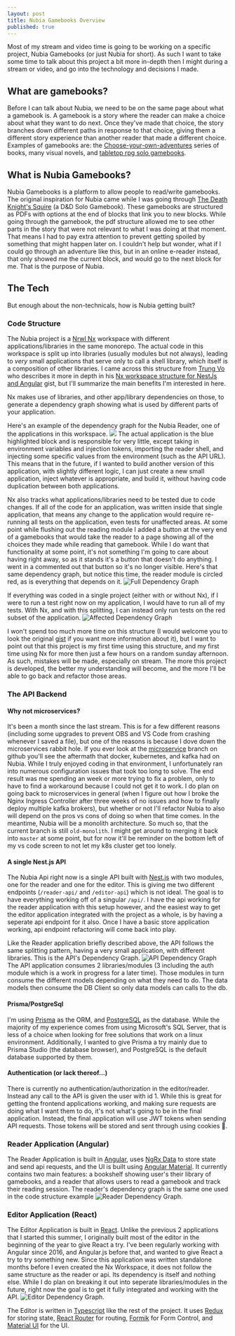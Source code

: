 ```yaml
---
layout: post
title: Nubia Gamebooks Overview
published: true
---
```


Most of my stream and video time is going to be working on a specific project, Nubia Gamebooks (or just Nubia for short). As such I want to take some time to talk about this project a bit more in-depth then I might during a stream or video, and go into the technology and decisions I made.

## What are gamebooks?

Before I can talk about Nubia, we need to be on the same page about what a gamebook is. A gamebook is a story where the reader can make a choice about what they want to do next. Once they've made that choice, the story branches down different paths in response to that choice, giving them a different story experience than another reader that made a different choice. Examples of gamebooks are: the [Choose-your-own-adventures](https://www.cyoa.com/) series of books, many visual novels, and [tabletop rpg solo gamebooks](https://www.dmsguild.com/browse.php?author=5E%20Solo%20Gamebooks).

## What is Nubia Gamebooks?

Nubia Gamebooks is a platform to allow people to read/write gamebooks. The original inspiration for Nubia came while I was going through [The Death Knight's Squire](https://www.dmsguild.com/product/220997/DD-Solo-Adventure-The-Death-Knights-Squire) (a D&D Solo Gamebook). These gamebooks are structured as PDFs with options at the end of blocks that link you to new blocks. While going through the gamebook, the pdf structure allowed me to see other parts in the story that were not relevant to what I was doing at that moment. That means I had to pay extra attention to prevent getting spoiled by something that might happen later on. I couldn't help but wonder, what if I could go through an adventure like this, but in an online e-reader instead, that only showed me the current block, and would go to the next block for me. That is the purpose of Nubia.

## The Tech

But enough about the non-technicals, how is Nubia getting built?

### Code Structure

The Nubia project is a [Nrwl Nx](https://nx.dev/) workspace with different applications/libraries in the same monorepo. The actual code in this workspace is split up into libraries (usually modules but not always), leading to _very_ small applications that serve only to call a shell library, which itself is a composition of other libraries. I came across this structure from [Trung Vo](https://gist.github.com/trungk18) who describes it more in depth in his [Nx workspace structure for NestJs and Angular](https://gist.github.com/trungk18/7ef8766cafc05bc8fd87be22de6c5b12) gist, but I'll summarize the main benefits I'm interested in here.

Nx makes use of libraries, and other app/library dependencies on those, to generate a dependency graph showing what is used by different parts of your application.

Here's an example of the dependency graph for the Nubia Reader, one of the applications in this workspace.
![](../images/2021-09-05-nubia-overview/reader-dep-graph.png)
The actual application is the blue highlighted block and is responsible for very little, except taking in environment variables and injection tokens, importing the reader shell, and injecting some specific values from the environment (such as the API URL). This means that in the future, if I wanted to build another version of this application, with slightly different logic, I can just create a new small application, inject whatever is appropriate, and build it, without having code duplication between both applications.

Nx also tracks what applications/libraries need to be tested due to code changes. If all of the code for an application, was written inside that single application, that means any change to the application would require re-running all tests on the application, even tests for unaffected areas.
At some point while flushing out the reading module I added a button at the very end of a gamebooks that would take the reader to a page showing all of the choices they made while reading that gamebook. While I do want that functionality at some point, it's not something I'm going to care about having right away, so as it stands it's a button that doesn't do anything. I went in a commented out that button so it's no longer visible. Here's that same dependency graph, but notice this time, the reader module is circled red, as is everything that depends on it.
![Full Dependency Graph](../images/2021-09-05-nubia-overview/full-dep-graph-with-affected.png)

If everything was coded in a single project (either with or without Nx), if I were to run a test right now on my application, I would have to run all of my tests. With Nx, and with this splitting, I can instead only run tests on the red subset of the application.
![Affected Dependency Graph](../images/2021-09-05-nubia-overview/dep-graph-with-affected.png)

I won't spend too much more time on this structure (I would welcome you to look the original [gist](https://gist.github.com/trungk18/7ef8766cafc05bc8fd87be22de6c5b12) if you want more information about it), but I want to point out that this project is my first time using this structure, and my first time using Nx for more then just a few hours on a random sunday afternoon. As such, mistakes will be made, especially on stream. The more this project is developed, the better my understanding will become, and the more I'll be able to go back and refactor those areas.

### The API Backend

#### Why not microservices?

It's been a month since the last stream. This is for a few different reasons (including some upgrades to prevent OBS and VS Code from crashing whenever I saved a file), but one of the reasons is because I dove down the microservices rabbit hole. If you ever look at the [microservice](https://github.com/nick-freitas/nubia/tree/microservices) branch on github you'll see the aftermath that docker, kubernetes, and kafka had on Nubia. While I truly enjoyed coding in that environment, I unfortunately ran into numerous configuration issues that took too long to solve. The end result was me spending an week or more trying to fix a problem, only to have to find a workaround because I could not get it to work. I do plan on going back to microservices in general (when I figure out how I broke the Nginx Ingress Controller after three weeks of no issues and how to finally deploy multiple kafka brokers), but whether or not I'll refactor Nubia to also will depend on the pros vs cons of doing so when that time comes. In the meantime, Nubia will be a monolith architecture. So much so, that the current branch is still `old-monolith`. I might get around to merging it back into `master` at some point, but for now it'll be reminder on the bottom left of my vs code screen to not let my k8s cluster get too lonely.

#### A single Nest.js API

The Nubia Api right now is a single API built with [Nest.js](https://nestjs.com/) with two modules, one for the reader and one for the editor. This is giving me two different endpoints (`/reader-api/` and `/editor-api`) which is not ideal. The goal is to have everything working off of a singular `/api/`. I have the api working for the reader application with this setup however, and the easiest way to get the editor application integrated with the project as a whole, is by having a seperate api endpoint for it also. Once I have a basic store application working, api endpoint refactoring will come back into play.

Like the Reader application briefly described above, the API follows the same splitting pattern, having a very small application, with different libraries. This is the API's Dependency Graph.
![API Dependency Graph](../images/2021-09-05-nubia-overview/api-dep-graph.png)
The API application consumes 2 libraries/modules (3 including the auth module which is a work in progress for a later time). Those modules in turn consume the different models depending on what they need to do. The data models then consume the DB Client so only data models can calls to the db.

#### Prisma/PostgreSql

I'm using [Prisma](https://www.prisma.io/) as the ORM, and [PostgreSQL](https://www.postgresql.org/) as the database. While the majority of my experience comes from using Microsoft's SQL Server, that is less of a choice when looking for free solutions that work on a linux environment. Additionally, I wanted to give Prisma a try mainly due to Prisma Studio (the database browser), and PostgreSQL is the default database supported by them.

#### Authentication (or lack thereof...)

There is currently no authentication/authorization in the editor/reader. Instead any call to the API is given the user with id 1. While this is great for getting the frontend applications working, and making sure requests are doing what I want them to do, it's not what's going to be in the final application. Instead, the final application will use JWT tokens when sending API requests. Those tokens will be stored and sent through using cookies 🍪.

### Reader Application (Angular)

The Reader Application is built in [Angular](https://angular.io/), uses [NgRx Data](https://ngrx.io/guide/data) to store state and send api requests, and the UI is built using [Angular Material](https://material.angular.io/). It currently contains two main features: a bookshelf showing user's their library of gamebooks, and a reader that allows users to read a gamebook and track their reading session.
The reader's dependency graph is the same one used in the code structure example
![Reader Dependency Graph](../images/2021-09-05-nubia-overview/reader-dep-graph.png).

### Editor Application (React)

The Editor Application is built in [React](https://reactjs.org/). Unlike the previous 2 applications that I started this summer, I originally built most of the editor in the beginning of the year to give React a try. I've been regularly working with Angular since 2016, and Angular.js before that, and wanted to give React a try to try something new. Since this application was written standalone months before I even created the Nx Workspace, it does not follow the same structure as the reader or api. Its dependency is itself and nothing else. While I do plan on breaking it out into seperate libraries/modules in the future, right now the goal is to get it fully integrated and working with the API.
![Editor Dependency Graph](../images/2021-09-05-nubia-overview/editor.png).

The Editor is written in [Typescript](https://www.typescriptlang.org/) like the rest of the project. It uses [Redux](https://redux.js.org/) for storing state, [React Router](https://reactrouter.com/) for routing, [Formik](https://formik.org/) for Form Control, and [Material UI](https://material-ui.com/) for the UI.
